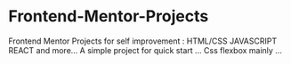 # Frontend-Mentor-Projects
Frontend Mentor Projects for self improvement : HTML/CSS JAVASCRIPT REACT and more...
A simple project for quick start ...
Css flexbox mainly ...
